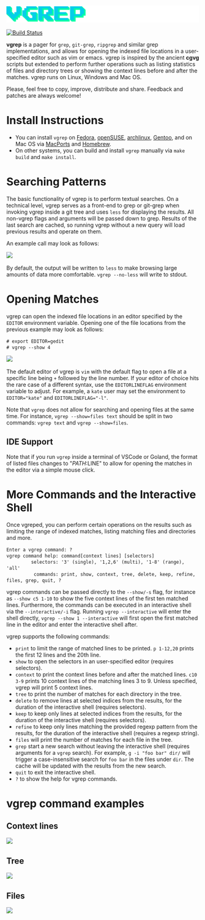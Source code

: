 ![vgrep logo](logo.png)

[![Build Status](https://api.cirrus-ci.com/github/vrothberg/vgrep.svg)](https://cirrus-ci.com/github/vrothberg/vgrep)

**vgrep** is a pager for `grep`, `git-grep`, `ripgrep` and similar grep implementations, and allows for opening the indexed file locations in a user-specified editor such as vim or emacs.  vgrep is inspired by the ancient **cgvg** scripts but extended to perform further operations such as listing statistics of files and directory trees or showing the context lines before and after the matches. vgrep runs on Linux, Windows and Mac OS.

Please, feel free to copy, improve, distribute and share.  Feedback and patches are always welcome!

# Install Instructions

* You can install `vgrep` on [Fedora](https://src.fedoraproject.org/rpms/vgrep), [openSUSE](https://software.opensuse.org/package/vgrep), [archlinux](https://aur.archlinux.org/packages/vgrep/), [Gentoo](https://packages.gentoo.org/packages/app-text/vgrep), and on Mac OS via [MacPorts](https://ports.macports.org/port/vgrep/summary) and [Homebrew](https://formulae.brew.sh/formula/vgrep).
* On other systems, you can build and install `vgrep` manually via `make build` and `make install`.

# Searching Patterns
The basic functionality of vgrep is to perform textual searches. On a technical level, vgrep serves as a front-end to grep or git-grep when invoking vgrep inside a git tree and uses `less` for displaying the results.  All non-vgrep flags and arguments will be passed down to grep.  Results of the last search are cached, so running vgrep without a new query will load previous results and operate on them.

An example call may look as follows:

![](screenshots/vgrep-simple-search.png)

By default, the output will be written to `less` to make browsing large amounts of data more comfortable. `vgrep --no-less` will write to stdout.

# Opening Matches
vgrep can open the indexed file locations in an editor specified by the `EDITOR` environment variable. Opening one of the file locations from the previous example may look as follows:

```
# export EDITOR=gedit
# vgrep --show 4
```

![](screenshots/vgrep-show-gedit.png)

The default editor of vgrep is `vim` with the default flag to open a file at a specific line being `+` followed by the line number.  If your editor of choice hits the rare case of a different syntax, use the `EDITORLINEFLAG` environment variable to adjust.  For example, a `kate` user may set the environment to ``EDITOR="kate"`` and ``EDITORLINEFLAG="-l"``.

Note that `vgrep` does not allow for searching and opening files at the same time. For instance, `vgrep --show=files text` should be split in two commands: `vgrep text` and `vgrep --show=files`.

## IDE Support

Note that if you run `vgrep` inside a terminal of VSCode or Goland, the format of listed files changes to "$PATH:$LINE" to allow for opening the matches in the editor via a simple mouse click.

# More Commands and the Interactive Shell

Once vgreped, you can perform certain operations on the results such as limiting the range of indexed matches, listing matching files and directories and more.
```
Enter a vgrep command: ?
vgrep command help: command[context lines] [selectors]
         selectors: '3' (single), '1,2,6' (multi), '1-8' (range), 'all'
          commands: print, show, context, tree, delete, keep, refine, files, grep, quit, ?
```
vgrep commands can be passed directly to the ``--show/-s`` flag, for instance as ``--show c5 1-10`` to show the five context lines of the first ten matched lines.  Furthermore, the commands can be executed in an interactive shell via the ``--interactive/-i`` flag. Running ``vgrep --interactive`` will enter the shell directly, ``vgrep --show 1 --interactive`` will first open the first matched line in the editor and enter the interactive shell after.

vgrep supports the following commands:

- ``print`` to limit the range of matched lines to be printed. ``p 1-12,20`` prints the first 12 lines and the 20th line.
- ``show`` to open the selectors in an user-specified editor (requires selectors).
- ``context`` to print the context lines before and after the matched lines. ``c10 3-9`` prints 10 context lines of the matching lines 3 to 9.  Unless specified, vgrep will print 5 context lines.
- ``tree`` to print the number of matches for each directory in the tree.
- ``delete`` to remove lines at selected indices from the results, for the duration of the interactive shell (requires selectors).
- ``keep`` to keep only lines at selected indices from the results, for the duration of the interactive shell (requires selectors).
- ``refine`` to keep only lines matching the provided regexp pattern from the results, for the duration of the interactive shell (requires a regexp string).
- ``files`` will print the number of matches for each file in the tree.
- ``grep`` start a new search without leaving the interactive shell (requires arguments for a ``vgrep`` search). For example, ``g -i "foo bar" dir/`` will trigger a case-insensitive search for ``foo bar`` in the files under ``dir``. The cache will be updated with the results from the new search.
- ``quit`` to exit the interactive shell.
- ``?`` to show the help for vgrep commands.

# vgrep command examples

## Context lines
![](screenshots/vgrep-context.png)

## Tree
![](screenshots/vgrep-tree.png)

## Files
![](screenshots/vgrep-files.png)
